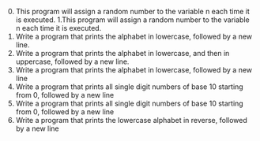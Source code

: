  0. This program will assign a random number to the variable n each time it is executed.
 1.This program will assign a random number to the variable n each time it is executed.
 2. Write a program that prints the alphabet in lowercase, followed by a new line.
 4. Write a program that prints the alphabet in lowercase, and then in uppercase, followed by a new line.
 4. Write a program that prints the alphabet in lowercase, followed by a new line
 5. Write a program that prints all single digit numbers of base 10 starting from 0, followed by a new line
 6. Write a program that prints all single digit numbers of base 10 starting from 0, followed by a new line
 7. Write a program that prints the lowercase alphabet in reverse, followed by a new line
